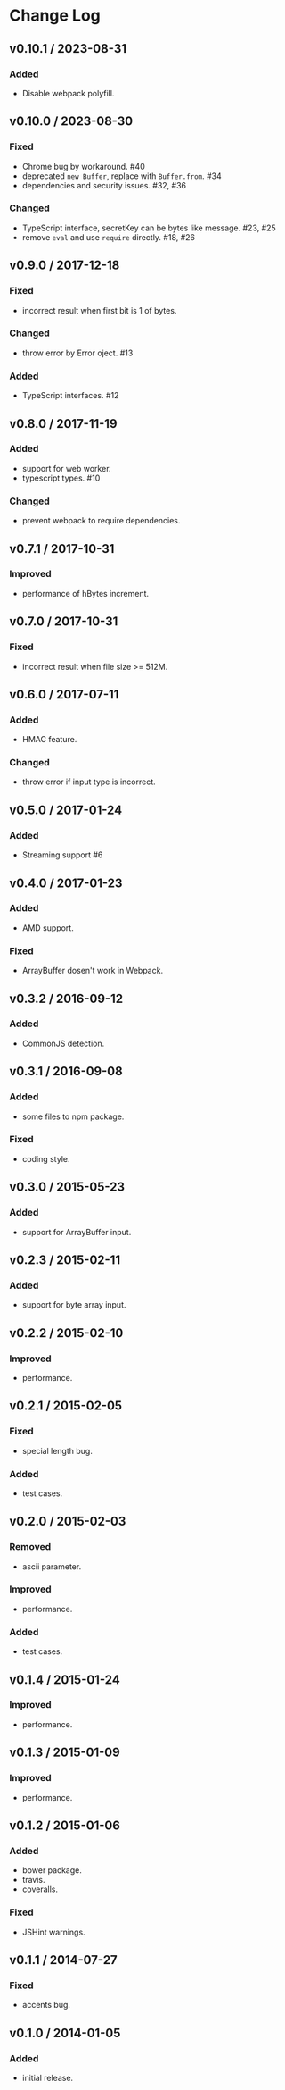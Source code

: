 # Change Log

## v0.10.1 / 2023-08-31
### Added
- Disable webpack polyfill.

## v0.10.0 / 2023-08-30
### Fixed
- Chrome bug by workaround. #40
- deprecated `new Buffer`, replace with `Buffer.from`. #34
- dependencies and security issues. #32, #36

### Changed
- TypeScript interface, secretKey can be bytes like message. #23, #25
- remove `eval` and use `require` directly. #18, #26

## v0.9.0 / 2017-12-18
### Fixed
- incorrect result when first bit is 1 of bytes.

### Changed
- throw error by Error oject. #13

### Added
- TypeScript interfaces. #12

## v0.8.0 / 2017-11-19
### Added
- support for web worker.
- typescript types. #10

### Changed
- prevent webpack to require dependencies.

## v0.7.1 / 2017-10-31
### Improved
- performance of hBytes increment.

## v0.7.0 / 2017-10-31
### Fixed
- incorrect result when file size >= 512M.

## v0.6.0 / 2017-07-11
### Added
- HMAC feature.

### Changed
- throw error if input type is incorrect.

## v0.5.0 / 2017-01-24
### Added
- Streaming support #6

## v0.4.0 / 2017-01-23
### Added
- AMD support.

### Fixed
- ArrayBuffer dosen't work in Webpack.

## v0.3.2 / 2016-09-12
### Added
- CommonJS detection.

## v0.3.1 / 2016-09-08
### Added
- some files to npm package.

### Fixed
- coding style.

## v0.3.0 / 2015-05-23
### Added
- support for ArrayBuffer input.

## v0.2.3 / 2015-02-11
### Added
- support for byte array input.

## v0.2.2 / 2015-02-10
### Improved
- performance.

## v0.2.1 / 2015-02-05
### Fixed
- special length bug.

### Added
- test cases.

## v0.2.0 / 2015-02-03
### Removed
- ascii parameter.

### Improved
- performance.

### Added
- test cases.

## v0.1.4 / 2015-01-24
### Improved
- performance.

## v0.1.3 / 2015-01-09
### Improved
- performance.

## v0.1.2 / 2015-01-06
### Added
- bower package.
- travis.
- coveralls.

### Fixed
- JSHint warnings.

## v0.1.1 / 2014-07-27
### Fixed
- accents bug.

## v0.1.0 / 2014-01-05
### Added
- initial release.
